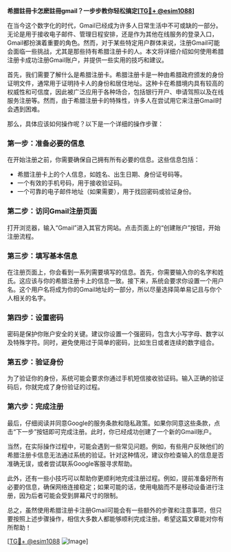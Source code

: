 **希腊註冊卡怎麽註冊gmail？一步步教你轻松搞定[[TG💪+ @esim1088](https://t.me/s/esim1088)]**

在当今这个数字化的时代，Gmail已经成为许多人日常生活中不可或缺的一部分。无论是用于接收电子邮件、管理日程安排，还是作为其他在线服务的登录入口，Gmail都扮演着重要的角色。然而，对于某些特定用户群体来说，注册Gmail可能会面临一些挑战，尤其是那些持有希腊注册卡的人。本文将详细介绍如何使用希腊注册卡成功注册Gmail账户，并提供一些实用的技巧和建议。

首先，我们需要了解什么是希腊注册卡。希腊注册卡是一种由希腊政府颁发的身份证明文件，通常用于证明持卡人的身份和居住地址。这种卡在希腊境内具有较高的权威性和可信度，因此被广泛应用于各种场合，包括银行开户、申请驾照以及在线服务注册等。然而，由于希腊注册卡的特殊性，许多人在尝试用它来注册Gmail时会遇到困难。

那么，具体应该如何操作呢？以下是一个详细的操作步骤：

### 第一步：准备必要的信息

在开始注册之前，你需要确保自己拥有所有必要的信息。这些信息包括：

- 希腊注册卡上的个人信息，如姓名、出生日期、身份证号码等。
- 一个有效的手机号码，用于接收验证码。
- 一个可靠的电子邮件地址（如果需要），用于找回密码或验证身份。

### 第二步：访问Gmail注册页面

打开浏览器，输入“Gmail”进入其官方网站。点击页面上的“创建账户”按钮，开始注册流程。

### 第三步：填写基本信息

在注册页面上，你会看到一系列需要填写的信息。首先，你需要输入你的名字和姓氏。这应该与你的希腊注册卡上的信息一致。接下来，系统会要求你设置一个用户名。这个用户名将成为你的Gmail地址的一部分，所以尽量选择简单易记且与你个人相关的名字。

### 第四步：设置密码

密码是保护你账户安全的关键。建议你设置一个强密码，包含大小写字母、数字以及特殊字符。同时，避免使用过于简单的密码，比如生日或者连续的数字组合。

### 第五步：验证身份

为了验证你的身份，系统可能会要求你通过手机短信接收验证码。输入正确的验证码后，你就完成了身份验证的过程。

### 第六步：完成注册

最后，仔细阅读并同意Google的服务条款和隐私政策。如果你同意这些条款，点击“下一步”按钮即可完成注册。此时，你已经成功创建了一个新的Gmail账户。

当然，在实际操作过程中，可能会遇到一些常见问题。例如，有些用户反映他们的希腊注册卡信息无法通过系统的验证。针对这种情况，建议你检查输入的信息是否准确无误，或者尝试联系Google客服寻求帮助。

此外，还有一些小技巧可以帮助你更顺利地完成注册过程。例如，提前准备好所有必要的信息，确保网络连接稳定；如果可能的话，使用电脑而不是移动设备进行注册，因为后者可能会受到屏幕尺寸的限制。

总之，虽然使用希腊注册卡注册Gmail可能会有一些额外的步骤和注意事项，但只要按照上述步骤操作，相信大多数人都能够顺利完成注册。希望这篇文章能对你有所帮助！

[[TG💪+ @esim1088](https://t.me/s/esim1088) ![Image](https://i.postimg.cc/4NQfJmqS/Snipaste-2025-05-13-00-14-12.png)]